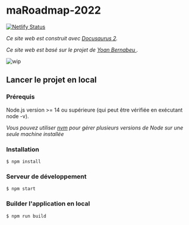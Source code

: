 # maRoadmap-2022
[![Netlify Status](https://api.netlify.com/api/v1/badges/e046c0f1-befe-4688-9ad7-3bc1b64d7441/deploy-status)](https://app.netlify.com/sites/viviroadmap2022/deploys)

*Ce site web est construit avec [Docusaurus 2](https://docusaurus.io/).*

*Ce site web est basé sur le projet de [Yoan Bernabeu ](https://github.com/yoanbernabeu/).*

![wip](https://png.pngitem.com/pimgs/s/207-2073499_translate-platform-from-english-to-spanish-work-in.png)

Lancer le projet en local
-------------------------

### Prérequis

Node.js version >= 14 ou supérieure (qui peut être vérifiée en exécutant node -v).

*Vous pouvez utiliser [nvm](https://github.com/nvm-sh/nvm) pour gérer plusieurs versions de Node sur une seule machine installée*

### [](https://github.com/VachetVirginie/maRoadmap2022#installation)

### Installation

```
$ npm install

```

### [](https://github.com/VachetVirginie/maRoadmap2022#serveur-de-développement)

### Serveur de développement

```
$ npm start

```

### [](https://github.com/VachetVirginie/maRoadmap2022#builder-lapplication-en-local)

### Builder l'application en local

```
$ npm run build

```